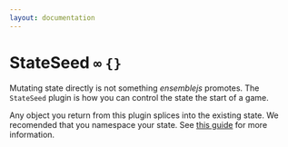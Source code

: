```yaml
---
layout: documentation
---
```


# StateSeed `∞` `{}`

Mutating state directly is not something *ensemblejs* promotes. The `StateSeed` plugin is how you can control the state the start of a game.

Any object you return from this plugin splices into the existing state. We recomended that you namespace your state. See [this guide](/docs/guides/state.html) for more information.